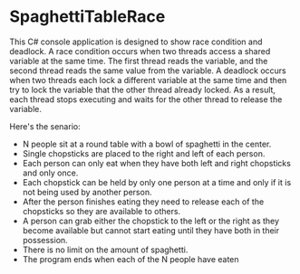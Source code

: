# SpaghettiTableRace
This C# console application is designed to show race condition and deadlock.
A race condition occurs when two threads access a shared variable at the same time. The first thread reads the variable, and the second thread reads the same value from the variable.
A deadlock occurs when two threads each lock a different variable at the same time and then try to lock the variable that the other thread already locked. As a result, each thread stops executing and waits for the other thread to release the variable.

Here's the senario:

- N people sit at a round table with a bowl of spaghetti in the center.
- Single chopsticks are placed to the right and left of each person.
- Each person can only eat when they have both left and right chopsticks and only once.
- Each chopstick can be held by only one person at a time and only if it is not being used by another person.
- After the person finishes eating they need to release each of the chopsticks so they are available to others.
- A person can grab either the chopstick to the left or the right as they become available but cannot start eating until they have both in their possession.
- There is no limit on the amount of spaghetti.
- The program ends when each of the N people have eaten

